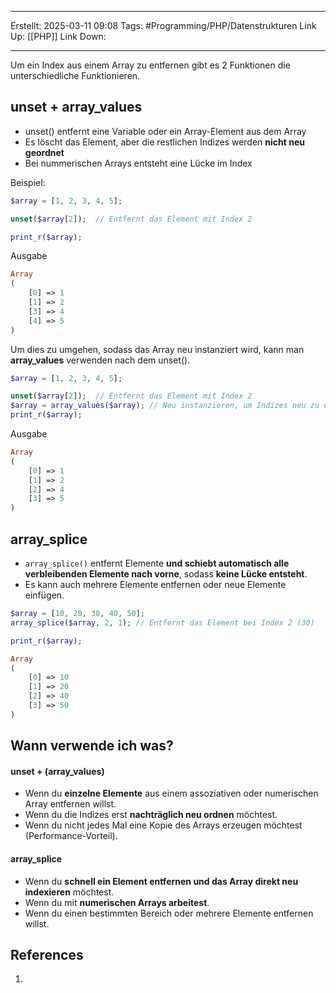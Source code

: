 
--- 
Erstellt: 2025-03-11    09:08 
Tags: #Programming/PHP/Datenstrukturen 
Link Up: [[PHP]] 
Link Down:

--- 
Um ein Index aus einem Array zu entfernen gibt es 2 Funktionen die unterschiedliche Funktionieren.
## unset + array_values
- unset() entfernt eine Variable oder ein Array-Element aus dem Array
- Es löscht das Element, aber die restlichen Indizes werden **nicht neu geordnet**
- Bei nummerischen Arrays entsteht eine Lücke im Index

Beispiel:
```PHP
$array = [1, 2, 3, 4, 5];

unset($array[2]);  // Entfernt das Element mit Index 2

print_r($array);
```

Ausgabe
```PHP
Array
(
    [0] => 1
    [1] => 2
    [3] => 4
    [4] => 5
)
```

Um dies zu umgehen, sodass das Array neu instanziert wird, kann man **array_values** verwenden nach dem unset().
```PHP
$array = [1, 2, 3, 4, 5];

unset($array[2]);  // Entfernt das Element mit Index 2
$array = array_values($array); // Neu instanzieren, um Indizes neu zu ordnen
print_r($array);
```

Ausgabe
```PHP
Array
(
	[0] => 1
    [1] => 2
    [2] => 4
    [3] => 5
)
```
## array_splice
- `array_splice()` entfernt Elemente **und schiebt automatisch alle verbleibenden Elemente nach vorne**, sodass **keine Lücke entsteht**.  
-  Es kann auch mehrere Elemente entfernen oder neue Elemente einfügen.

```PHP
$array = [10, 20, 30, 40, 50];
array_splice($array, 2, 1); // Entfernt das Element bei Index 2 (30)

print_r($array);
```

```PHP
Array
(
    [0] => 10
    [1] => 20
    [2] => 40
    [3] => 50
)
```


## Wann verwende ich was?
#### unset + (array_values)
- Wenn du **einzelne Elemente** aus einem assoziativen oder numerischen Array entfernen willst.
- Wenn du die Indizes erst **nachträglich neu ordnen** möchtest.
- Wenn du nicht jedes Mal eine Kopie des Arrays erzeugen möchtest (Performance-Vorteil).

#### array_splice
- Wenn du **schnell ein Element entfernen und das Array direkt neu indexieren** möchtest.
- Wenn du mit **numerischen Arrays arbeitest**.
- Wenn du einen bestimmten Bereich oder mehrere Elemente entfernen willst.
## References
1. 

